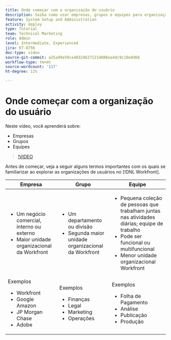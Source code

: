 ```yaml
---
title: Onde começar com a organização do usuário
description: Saiba como usar empresas, grupos e equipes para organização de usuários e permissões para itens de trabalho.
feature: System Setup and Administration
activity: deploy
type: Tutorial
team: Technical Marketing
role: Admin
level: Intermediate, Experienced
jira: KT-8756
doc-type: video
source-git-commit: a25a49e59ca483246271214886ea4dc9c10e8d66
workflow-type: tm+mt
source-wordcount: '117'
ht-degree: 11%

---
```


# Onde começar com a organização do usuário

Neste vídeo, você aprenderá sobre:

* Empresas
* Grupos
* Equipes

>[!VIDEO](https://video.tv.adobe.com/v/335068/?quality=12&learn=on)

Antes de começar, veja a seguir alguns termos importantes com os quais se familiarizar ao explorar as organizações de usuários no [!DNL Workfront].

| Empresa | Grupo | Equipe |
| --- | --- | --- |
| <ul><li>Um negócio comercial, interno ou externo</li><li>Maior unidade organizacional da Workfront</li></ul> | <ul><li>Um departamento ou divisão</li><li>Segunda maior unidade organizacional da Workfront</li></ul> | <ul><li>Pequena coleção de pessoas que trabalham juntas nas atividades diárias; equipe de trabalho</li><li>Pode ser funcional ou multifuncional</li><li>Menor unidade organizacional Workfront</li></ul> |
| Exemplos <ul><li>Workfront</li><li>Google Amazon</li><li>JP Morgan Chase</li><li>Adobe</li></ul> | Exemplos <ul><li>Finanças</li><li>Legal</li><li>Marketing</li><li>Operações</li></ul> | Exemplos <ul><li>Folha de Pagamento</li><li>Análise</li><li>Publicação</li><li>Produção</li></ul> |



